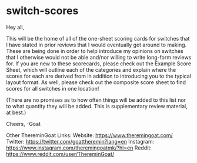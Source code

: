 # switch-scores
Hey all,

This will be the home of all of the one-sheet scoring cards for switches that I have stated in prior reviews that I would eventually get around to making. These are being done in order to help introduce my opinions on switches that I otherwise would not be able and/nor willing to write long-form reviews for. If you are new to these scorecards, please check out the Example Score Sheet, which will outline each of the categories and explain where the scores for each are derived from in addition to introducing you to the typical layout format. As well, please check out the composite score sheet to find scores for all switches in one location! 

(There are no promises as to how often things will be added to this list nor to what quantity they will be added. This is supplementary review material, at best.)

Cheers,
-Goat

Other ThereminGoat Links:
Website: https://www.theremingoat.com/
Twitter: https://twitter.com/goattheremin?lang=en
Instagram: https://www.instagram.com/theremingoatmk/?hl=en
Reddit: https://www.reddit.com/user/ThereminGoat/
